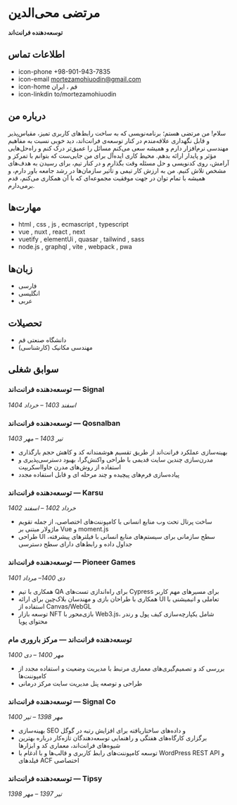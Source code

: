 <!-- left -->
# مرتضی محی‌الدین  
**توسعه‌دهنده فرانت‌اند**  

## اطلاعات تماس
- icon-phone  +98-901-943-7835 
- icon-email  mortezamohiuodin@gmail.com 
- icon-home قم ، ایران
- icon-linkdin to/mortezamohiuodin 

## درباره من  
سلام! من مرتضی هستم؛ برنامه‌نویسی که به ساخت رابط‌های کاربری تمیز، مقیاس‌پذیر و قابل نگهداری علاقه‌مندم
در کنار توسعه‌ی فرانت‌اند، دید خوبی نسبت به مفاهیم مهندسی نرم‌افزار دارم و همیشه سعی می‌کنم مسائل را عمیق‌تر درک کنم و راه‌حل‌هایی مؤثر و پایدار ارائه بدهم.
محیط کاری ایده‌آل برای من جایی‌ست که بتوانم با تمرکز و آرامش، روی کدنویسی و حل مسئله وقت بگذارم و در کنار تیم، برای رسیدن به هدف‌های مشخص تلاش کنیم.
من به ارزش کار تیمی و تأثیر سازمان‌ها در رشد جامعه باور دارم، و همیشه با تمام توان در جهت موفقیت مجموعه‌ای که با آن همکاری می‌کنم، قدم برمی‌دارم.

## مهارت‌ها

- html , css , js , ecmascript , typescript
- vue , nuxt , react , next
- vuetify , elementUi , quasar , tailwind , sass 
- node.js , graphql , vite , webpack , pwa

## زبان‌ها

- فارسی  
- انگلیسی  
- عربی  


## تحصیلات

- دانشگاه صنعتی قم  
- مهندسی مکانیک (کارشناسی)  

<!-- right -->

## سوابق شغلی

### توسعه‌دهنده فرانت‌اند — **Signal**  
_اسفند 1403 – خرداد 1404_


### توسعه‌دهنده فرانت‌اند — **Qosnalban**  
_تیر 1403 – مهر 1403_

- بهینه‌سازی عملکرد فرانت‌اند از طریق تقسیم هوشمندانه کد و کاهش حجم بارگذاری
- مدرن‌سازی چندین سایت قدیمی با طراحی واکنش‌گرا، بهبود دسترسی‌پذیری و استفاده از روش‌های مدرن جاوااسکریپت
- پیاده‌سازی فرم‌های پیچیده و چند مرحله ای و قابل استفاده مجدد 

### توسعه‌دهنده فرانت‌اند — **Karsu**  
_خرداد 1402 – اسفند 1402_

- ساخت پرتال تحت وب منابع انسانی با کامپوننت‌های اختصاصی، از جمله تقویم ماژولار مبتنی بر Vue و moment.js 
- طراحی UI سطح سازمانی برای سیستم‌های منابع انسانی با فیلترهای پیشرفته، جداول داده و رابط‌های دارای سطح دسترسی


### توسعه‌دهنده فرانت‌اند — **Pioneer Games**  
_دی 1400– مرداد 1401_

- همکاری با تیم QA برای راه‌اندازی تست‌های Cypress برای مسیرهای مهم کاربر 
- همکاری با طراحان بازی و مهندسان بلاک‌چین برای ارائه UI تعاملی و انیمیشنی با استفاده از Canvas/WebGL
- توسعه بازار NFT بازی‌محور با Web3.js، شامل یکپارچه‌سازی کیف پول و رندر محتوای پویا


### توسعه‌دهنده فرانت‌اند — **مرکز باروری مام**  
_مهر 1400 – دی 1400_

-  بررسی کد و تصمیم‌گیری‌های معماری مرتبط با مدیریت وضعیت و استفاده مجدد از کامپوننت‌ها  
-  طراحی و توصعه پنل مدیریت سایت مرکز درمانی    


### توسعه‌دهنده فرانت‌اند — **Signal Co**  
_مهر 1398 – تیر 1400_

- بهینه‌سازی SEO و داده‌های ساختاریافته برای افزایش رتبه در گوگل 
- برگزاری کارگاه‌های هفتگی و راهنمایی توسعه‌دهندگان تازه‌کار درباره بهترین شیوه‌های فرانت‌اند، معماری کد و ابزارها
- توسعه کامپوننت‌های رابط کاربری و قالب‌ها و با ادغام با  WordPress REST API و فیلدهای ACF اختصاصی

### توسعه‌دهنده فرانت‌اند — **Tipsy**  
_تیر 1397 – مهر 1398_


